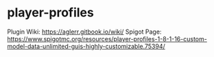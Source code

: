 # player-profiles
Plugin Wiki: https://aglerr.gitbook.io/wiki/
Spigot Page: https://www.spigotmc.org/resources/player-profiles-1-8-1-16-custom-model-data-unlimited-guis-highly-customizable.75394/
